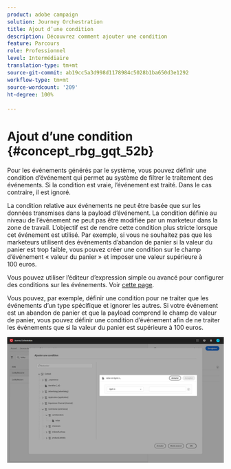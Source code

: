 ```yaml
---
product: adobe campaign
solution: Journey Orchestration
title: Ajout d’une condition
description: Découvrez comment ajouter une condition
feature: Parcours
role: Professionnel
level: Intermédiaire
translation-type: tm+mt
source-git-commit: ab19cc5a3d998d1178984c5028b1ba650d3e1292
workflow-type: tm+mt
source-wordcount: '209'
ht-degree: 100%

---
```




# Ajout d’une condition {#concept_rbg_gqt_52b}

Pour les événements générés par le système, vous pouvez définir une condition d’événement qui permet au système de filtrer le traitement des événements. Si la condition est vraie, l’événement est traité. Dans le cas contraire, il est ignoré.

La condition relative aux événements ne peut être basée que sur les données transmises dans la payload d’événement. La condition définie au niveau de l’événement ne peut pas être modifiée par un marketeur dans la zone de travail. L’objectif est de rendre cette condition plus stricte lorsque cet événement est utilisé. Par exemple, si vous ne souhaitez pas que les marketeurs utilisent des événements d’abandon de panier si la valeur du panier est trop faible, vous pouvez créer une condition sur le champ d’événement « valeur du panier » et imposer une valeur supérieure à 100 euros.

Vous pouvez utiliser l’éditeur d’expression simple ou avancé pour configurer des conditions sur les événements. Voir [cette page](../expression/expressionadvanced.md).

Vous pouvez, par exemple, définir une condition pour ne traiter que les événements d’un type spécifique et ignorer les autres. Si votre événement est un abandon de panier et que la payload comprend le champ de valeur de panier, vous pouvez définir une condition d’événement afin de ne traiter les événements que si la valeur du panier est supérieure à 100 euros.

![](../assets/journey78.png)
